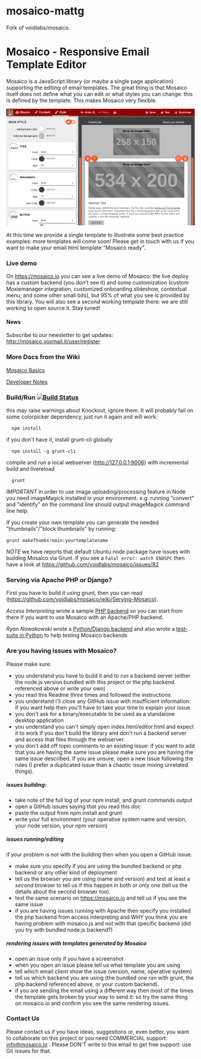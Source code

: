 # mosaico-mattg
Fork of voidlabs/mosaico. 
# Mosaico - Responsive Email Template Editor

Mosaico is a JavaScript library (or maybe a single page application) supporting the editing of email templates.
The great thing is that Mosaico itself does not define what you can edit or what styles you can change: this is defined by the template. This makes Mosaico very flexible.


![Mosaico Screenshot](res/img/screenshot.png)


At this time we provide a single template to illustrate some best practice examples: more templates will come soon! Please get in touch with us if you want to make your email html template "Mosaico ready".

### Live demo
On https://mosaico.io you can see a live demo of Mosaico: the live deploy has a custom backend (you don't see it) and some customization (custom Moxiemanager integration, customized onboarding slideshow, contextual menu, and some other small bits), but 95% of what you see is provided by this library. You will also see a second working template there: we are still working to open source it. Stay tuned!

#### News

Subscribe to our newsletter to get updates: http://mosaico.voxmail.it/user/register

### More Docs from the Wiki

[Mosaico Basics](https://github.com/voidlabs/mosaico/wiki)

[Developer Notes](https://github.com/voidlabs/mosaico/wiki/Developers)

### Build/Run  [![Build Status](https://travis-ci.org/voidlabs/mosaico.svg)](https://travis-ci.org/voidlabs/mosaico)

this may raise warnings about Knockout, ignore them. It will probably fail on some colorpicker dependency, just run it again and will work:
```
  npm install
```
if you don't have it, install grunt-cli globally
```
  npm install -g grunt-cli
```
compile and run a local webserver (http://127.0.0.1:9006) with incremental build and livereload
```
  grunt
```
*IMPORTANT* in order to use image uploading/processing feature in Node you need imageMagick installed in your environment.
e.g. running "convert" and "identify" on the command line should output imageMagick command line help.


If you create your own template you can generate the needed "thumbnails"/"block thumbnails" by running:
```
grunt makeThumbs:main:yourtemplatename
```

*NOTE* we have reports that default Ubuntu node package have issues with building Mosaico via Grunt. If you see a ```Fatal error: watch ENOSPC``` then have a look at https://github.com/voidlabs/mosaico/issues/82

### Serving via Apache PHP or Django?
First you have to build it using grunt, then you can read (https://github.com/voidlabs/mosaico/wiki/Serving-Mosaico).

*Access Interpreting* wrote a sample [PHP backend](https://github.com/ainterpreting/mosaico-php-backend) so you can start from there if you want to use Mosaico with an Apache/PHP backend.

*Ryan Nowakowski* wrote a [Python/Django backend](https://github.com/tubaman/django-mosaic) and also wrote a [test-suite in Python](https://github.com/tubaman/mosaico-server-tests) to help testing Mosaico backends

### Are you having issues with Mosaico?

Please make sure:
- you understand you have to build it and to run a backend server (either the node.js version bundled with this project or the php backend referenced above or write your own)
- you read this Readme *three* times and followed the instructions
- you understand I'll close any GitHub issue with insufficient information: if you want help then you'll have to take your time to explain your issue.
- you don't ask for a binary/executable to be used as a standalone desktop application
- you understand you can't simply open index.html/editor.html and expect it to work if you don't build the library and don't run a backend server and access that files through the webserver.
- you don't add off topic comments to an existing issue: if you want to add that you are having the same issue please make sure you are having the same issue described. If you are unsure, open a new issue following the rules (I prefer a duplicated issue than a chaotic issue mixing unrelated things).

##### issues building:
- take note of the full log of your npm install, and grunt commands output
- open a GitHub issues saying that you read this doc
- paste the output from npm install and grunt
- write your full environment (your operative system name and version, your node version, your npm version)

##### issues running/editing
if your problem is not with the building then when you open a GitHub issue:
- make sure you specify if you are using the bundled backend or php backend or any other kind of deployment
- tell us the browser you are using (name and version) and test at least a *second* browser to tell us if this happen in both or only one (tell us the details about the second browser too).
- test the same scenario on https://mosaico.io and tell us if you see the same issue
- if you are having issues running with Apache then specify you installed the php backend from access interpreting and WHY you think you are having problem with mosaico.js and not with that specific backend (did you try with bundled node.js backend?)

##### rendering issues with templates generated by Mosaico
- open an issue only if you have a screenshot
- when you open an issue please tell us what template you are using
- tell which email client show the issue (version, name, operative system)
- tell us which backend you are using (the bundled one ran with grunt, the php backend referenced above, or your custom backend).
- if you are sending the email using a different way then most of the times the template gets broken by your way to send it: so try the same thing on mosaico.io and confirm you see the same rendering issues.

### Contact Us

Please contact us if you have ideas, suggestions or, even better, you want to collaborate on this project or you need COMMERCIAL support: info@mosaico.io . Please DON'T write to this email to get free support: use Git issues for that.
